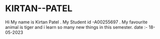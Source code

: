 # KIRTAN--PATEL
Hi My name is Kirtan Patel . My Student id -A00255697 . My favourite animal is tiger and i learn so many new things in this semester.
date :- 18-05-2023
